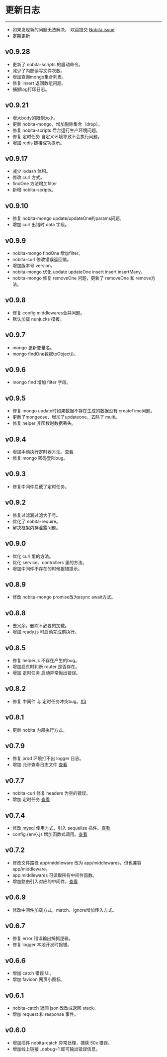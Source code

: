
# 更新日志
---

- 如果发现新的问题无法解决， 欢迎提交 [Nobita issue](https://github.com/nobitajs/nobita/issues)
- 定期更新

## v0.9.28
  - 更新了 nobita-scripts 的启动命令。
  - 减少了内部读写文件次数。
  - 增加查询mongo集合列表。
  - 修复 insert 返回数组问题。
  - 捕抓log打印日志。

## v0.9.21
  - 增大body的限制大小。
  - 更新 nobita-mongo，增加删除集合（drop）。
  - 修复 nobita-scripts 后台运行生产环境问题。
  - 修复 定时任务 自定义环境导致不会执行问题。
  - 增加 redis 链接成功提示。

## v0.9.17
  - 减少 lodash 体积。
  - 修改 curl 方式。
  - findOne 方法增加filter
  - 新增 nobita-scripts。

## v0.9.10
  - 修复 nobita-mongo update/updateOne的params问题。
  - 增加 curl 出错时 data 字段。


## v0.9.9
  - nobita-mongo findOne 增加filter。
  - nobita-curl 修改错误返回值。
  - 增加版本号 version。
  - nobita-mongo 优化 update updateOne insert insert insertMany。
  - nobita-mongo 修复 removeOne 问题，更新了 removeOne 和 remove方法。

## v0.9.8
  - 修复 config middlewares合并问题。
  - 默认加载 nunjucks 模板。

## v0.9.7
  - mongo 更新变量名。
  - mongo findOne数据toObject()。

## v0.9.6
  - mongo find 增加 filter 字段。

## v0.9.5
  - 修复 mongo update时如果数据不存在生成的数据没有 createTime问题。
  - 更新了mongoose，增加了updateone，去除了 multi。
  - 修复 helper 非函数时数据丢失。

## v0.9.4
  - 增加手动执行定时器方法。[查看](/schedule?id=手动触发定时器方法)
  - 修复 mongo 密码登陆bug。

## v0.9.3
  - 修复中间件拦截了定时任务。

## v0.9.2
  - 修复过滤漏过滤大于号。
  - 优化了 nobita-require。
  - 解决框架内存泄露问题。 

## v0.9.0
  - 优化 curl 里的方法。
  - 优化 service、controllers 里的方法。
  - 增加中间件不存在的时候报错提示。

## v0.8.9
  - 修改 nobita-mongo promise改为async await方式。

## v0.8.8
  - 去冗余，删除不必要的加载。
  - 增加 ready.js 可启动完成前执行。

## v0.8.5
  - 修复 helper.js 不存在产生的bug。
  - 增加启东时判断 router 是否存在。
  - 增加 定时任务 启动异常抛出错误。

## v0.8.2
  - 修复 中间件 与 定时任务冲突bug。[#3](https://github.com/nobitajs/nobita/issues/3)

## v0.8.1
  - 更新 nobita 内部执行方式。

## v0.7.9
  - 修复 prod 环境打不出 logger 日志。
  - 增加 允许查看日志文件 [查看](/logger?id=允许查看日志文件)

## v0.7.7
  - nobita-curl 修复 headers 为空的错误。
  - 增加 定时任务 [查看](/schedule)

## v0.7.4
  - 修改 mysql 使用方式，引入 sequelize 插件。[查看](/mysql)
  - config.{env}.js 增加函数式调用。[查看](/config?id=函数式引入)

## v0.7.2
  - 修改文件路径 app/middleware 改为 app/middlewares，但也兼容 app/middleware。
  - app.middlewares 可读取所有中间件函数。
  - 增加路由引入对应的中间件。[查看](/middleware?id=路由引入)

## v0.6.9
  - 修改中间件加载方式，match、ignore增加传入方式。

## v0.6.7
  - 修复 error 错误输出捕抓逻辑。
  - 修复 logger 本地开发时报错。

## v0.6.6
  - 增加 catch 错误 UI。
  - 增加 favicon 网页小图标。

## v0.6.1
  - nobita-catch 返回 json 改改成返回 stack。
  - 增加 request 和 response 事件。

## v0.6.0
  - 增加插件 nobita-catch 异常处理，捕获 50x 错误。
  - 增加线上链接 _debug=1 即可输出错误信息。
